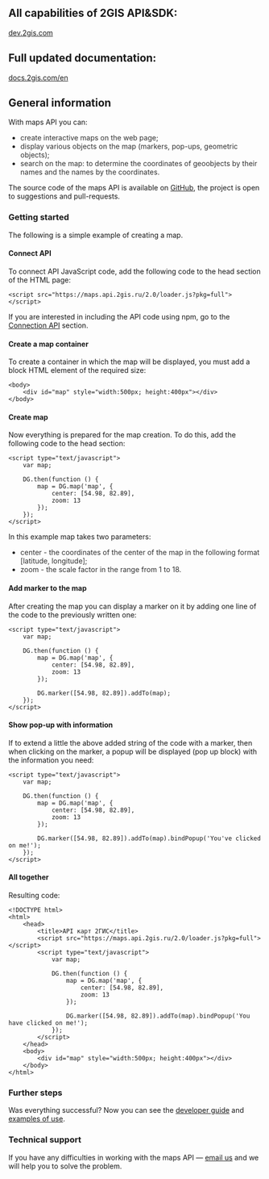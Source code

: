 ## All capabilities of 2GIS API&SDK:
[dev.2gis.com](https://dev.2gis.com/)

## Full updated documentation:
[docs.2gis.com/en](https://docs.2gis.com/en)


## General information

With maps API you can:

* <span style="color:323232">create interactive maps on the web page;</span>
* <span style="color:323232">display various objects on the map (markers, pop-ups, geometric objects);</span>
* <span style="color:323232">search on the map: to determine the coordinates of geoobjects by their names and the names by the coordinates.</span>

The source code of the maps API is available on [GitHub](https://github.com/2gis/mapsapi), the project is open to suggestions and pull-requests.

### Getting started

The following is a simple example of creating a map.

#### Connect API

To connect API JavaScript code, add the following code to the head section of the HTML page:

    <script src="https://maps.api.2gis.ru/2.0/loader.js?pkg=full"></script>

If you are interested in including the API code using npm, go to the [Connection API](/doc/maps/en/manual/dg-loading#npm) section.

#### Create a map container

To create a container in which the map will be displayed, you must add a block HTML element of the required size:

    <body>
        <div id="map" style="width:500px; height:400px"></div>
    </body>


#### Create map

Now everything is prepared for the map creation. To do this, add the following code to the head section:

    <script type="text/javascript">
        var map;

        DG.then(function () {
            map = DG.map('map', {
                center: [54.98, 82.89],
                zoom: 13
            });
        });
    </script>

In this example map takes two parameters:

* <span style="color:323232">center - the coordinates of the center of the map in the following format [latitude, longitude];</span>
* <span style="color:323232">zoom - the scale factor in the range from 1 to 18.</span>

#### Add marker to the map

After creating the map you can display a marker on it by adding one line of the code to the previously written one:

    <script type="text/javascript">
        var map;

        DG.then(function () {
            map = DG.map('map', {
                center: [54.98, 82.89],
                zoom: 13
            });

            DG.marker([54.98, 82.89]).addTo(map);
        });
    </script>

#### Show pop-up with information

If to extend a little the above added string of the code with a marker, then when clicking on the marker, a popup
will be displayed (pop up block) with the information you need:

    <script type="text/javascript">
        var map;

        DG.then(function () {
            map = DG.map('map', {
                center: [54.98, 82.89],
                zoom: 13
            });

            DG.marker([54.98, 82.89]).addTo(map).bindPopup('You've clicked on me!');
        });
    </script>

#### All together

Resulting code:

    <!DOCTYPE html>
    <html>
        <head>
            <title>API карт 2ГИС</title>
            <script src="https://maps.api.2gis.ru/2.0/loader.js?pkg=full"></script>
            <script type="text/javascript">
                var map;

                DG.then(function () {
                    map = DG.map('map', {
                        center: [54.98, 82.89],
                        zoom: 13
                    });

                    DG.marker([54.98, 82.89]).addTo(map).bindPopup('You have clicked on me!');
                });
            </script>
        </head>
        <body>
            <div id="map" style="width:500px; height:400px"></div>
        </body>
    </html>

### Further steps

Was everything successful? Now you can see the <a href="/doc/maps/en/manual/dg-loading">developer guide</a>
and <a href="/doc/maps/en/examples/base">examples of use</a>.

### Technical support

If you have any difficulties in working with the maps API &mdash;
<a href="mailto:api@2gis.ru">email us</a> and we will help you to solve the problem.
